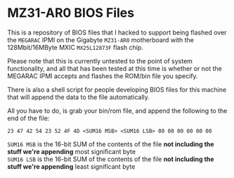 # MZ31-AR0 BIOS Files
This is a repository of BIOS files that I hacked to support being flashed over the `MEGARAC` IPMI on the Gigabyte `MZ31-AR0` motherboard with the 128Mbit/16MByte MXIC `MX25L12873F` flash chip.  

Please note that this is currently untested to the point of system functionality, and all that has been tested at this time is whether or not the MEGARAC IPMI accepts and flashes the ROM/bin file you specify.  

There is also a shell script for people developing BIOS files for this machine that will append the data to the file automatically.  

All you have to do, is grab your bin/rom file, and append the following to the end of the file:
```
23 47 42 54 23 52 4F 4D <SUM16 MSB> <SUM16 LSB> 00 00 00 00 00 00
```
`SUM16 MSB` is the 16-bit SUM of the contents of the file **not including the stuff we're appending** most significant byte  
`SUM16 LSB` is the 16-bit SUM of the contents of the file **not including the stuff we're appending** least significant byte
